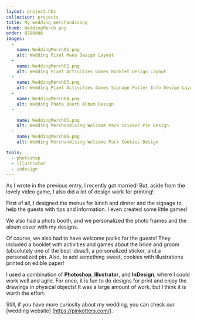 ```yaml
---
layout: project.hbs
collection: projects
title: My wedding merchandising
thumb: WeddingMerch.png
order: 0786000
images:
  -
    name: WeddingMerch01.png
    alt: Wedding Pixel Menu Design Layout
  -
    name: WeddingMerch02.png
    alt: Wedding Pixel Activities Games Booklet Design Layout
  -
    name: WeddingMerch03.png
    alt: Wedding Pixel Activities Games Signage Poster Info Design Layout
  -
    name: WeddingMerch04.png
    alt: Wedding Photo Booth Album Design
  -

    name: WeddingMerch05.png
    alt: Wedding Merchandising Welcome Pack Sticker Pin Design
  -
    name: WeddingMerch06.png
    alt: Wedding Merchandising Welcome Pack Cookies Design

tools:
  - photoshop
  - illustrator
  - indesign
---
```


As I wrote in the previous entry, I recently got married! But, aside from the lovely video game, I also did a lot of design work for printing!

First of all, I designed the menus for lunch and dinner and the signage to help the guests with tips and information. I even created some little games!

We also had a photo booth, and we personalized the photo frames and the album cover with my designs.  

Of course, we also had to have welcome packs for the guests! They included a booklet with activities and games about the bride and groom (absolutely one of the best ideas!), a personalized sticker, and a personalized pin. Also, to add something sweet, cookies with illustrations printed on edible paper!

I used a combination of **Photoshop**, **Illustrator**, and **InDesign**, where I could work well and agile. For once, it is fun to do designs for print and enjoy the drawings in physical objects! It was a large amount of work, but I think it is worth the effort.

Still, if you have more curiosity about my wedding, you can check our [wedding website] (https://pinkotters.com/).
